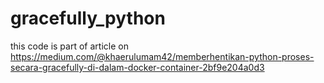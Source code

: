 # gracefully_python

this code is part of article on https://medium.com/@khaerulumam42/memberhentikan-python-proses-secara-gracefully-di-dalam-docker-container-2bf9e204a0d3